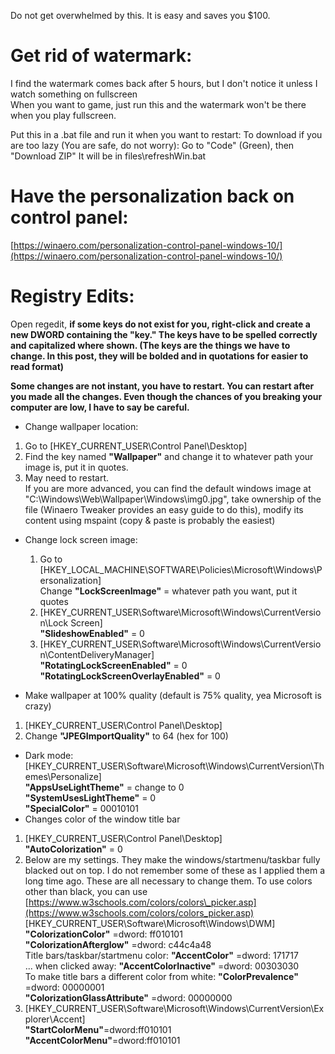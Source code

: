 
Do not get overwhelmed by this. It is easy and saves you $100.

# Get rid of watermark:
I find the watermark comes back after 5 hours, but I don't notice it unless I watch something on fullscreen  
When you want to game, just run this and the watermark won't be there when you play fullscreen.  
  
Put this in a .bat file and run it when you want to restart:
[](./files/refreshWin.bat)
To download if you are too lazy (You are safe, do not worry): Go to "Code" (Green), then "Download ZIP" It will be in files\refreshWin.bat

# Have the personalization back on control panel:
[https://winaero.com/personalization-control-panel-windows-10/](https://winaero.com/personalization-control-panel-windows-10/)  


# Registry Edits:
Open regedit, **if some keys do not exist for you, right-click and create a new DWORD containing the "key." The keys have to be spelled correctly and capitalized where shown. (The keys are the things we have to change. In this post, they will be bolded and in quotations for easier to read format)**

**Some changes are not instant, you have to restart. You can restart after you made all the changes. Even though the chances of you breaking your computer are low, I have to say be careful.**

* Change wallpaper location:
1. Go to \[HKEY\_CURRENT\_USER\\Control Panel\\Desktop\]
2. Find the key named **"Wallpaper"** and change it to whatever path your image is, put it in quotes.
3. May need to restart.  
If you are more advanced, you can find the default windows image at "C:\\Windows\\Web\\Wallpaper\\Windows\\img0.jpg", take ownership of the file (Winaero Tweaker provides an easy guide to do this), modify its content using mspaint (copy & paste is probably the easiest)

* Change lock screen image:
  1. Go to \[HKEY\_LOCAL\_MACHINE\\SOFTWARE\\Policies\\Microsoft\\Windows\\Personalization\]  
Change **"LockScreenImage"** = whatever path you want, put it quotes   
  2. \[HKEY\_CURRENT\_USER\\Software\\Microsoft\\Windows\\CurrentVersion\\Lock Screen\]  
**"SlideshowEnabled"** = 0  
  3. \[HKEY\_CURRENT\_USER\\Software\\Microsoft\\Windows\\CurrentVersion\\ContentDeliveryManager\]  
**"RotatingLockScreenEnabled"** = 0  
**"RotatingLockScreenOverlayEnabled"** = 0  

* Make wallpaper at 100% quality (default is 75% quality, yea Microsoft is crazy)
1. \[HKEY\_CURRENT\_USER\\Control Panel\\Desktop\]
2. Change **"JPEGImportQuality"** to 64 (hex for 100)

* Dark mode:
  [HKEY\_CURRENT\_USER\\Software\\Microsoft\\Windows\\CurrentVersion\\Themes\\Personalize\]  
**"AppsUseLightTheme"** = change to 0  
**"SystemUsesLightTheme"** = 0  
**"SpecialColor"** = 00010101
* Changes color of the window title bar   
1. \[HKEY\_CURRENT\_USER\\Control Panel\\Desktop\]    
**"AutoColorization"** = 0   
2. Below are my settings. They make the windows/startmenu/taskbar fully blacked out on top. I do not remember some of these as I applied them a long time ago. These are all necessary to change them. To use colors other than black, you can use [https://www.w3schools.com/colors/colors\_picker.asp](https://www.w3schools.com/colors/colors_picker.asp)   
[HKEY\_CURRENT\_USER\\Software\\Microsoft\\Windows\\DWM\]   
**"ColorizationColor"** =dword: ff010101   
**"ColorizationAfterglow"** =dword: c44c4a48   
Title bars/taskbar/startmenu color: **"AccentColor"** =dword: 171717   
... when clicked away: **"AccentColorInactive"** =dword: 00303030   
To make title bars a different color from white: **"ColorPrevalence"** =dword: 00000001   
**"ColorizationGlassAttribute"** =dword: 00000000  
3. \[HKEY\_CURRENT\_USER\\Software\\Microsoft\\Windows\\CurrentVersion\\Explorer\\Accent\]  
**"StartColorMenu"**=dword:ff010101  
**"AccentColorMenu"**=dword:ff010101
